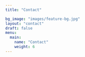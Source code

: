 ```yaml
---
title: "Contact"

bg_image: "images/feature-bg.jpg"
layout: "contact"
draft: false
menu:
  main:
    name: "Contact"
    weight: 6
---
```

